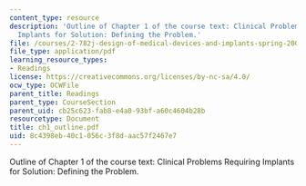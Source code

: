 ```yaml
---
content_type: resource
description: 'Outline of Chapter 1 of the course text: Clinical Problems Requiring
  Implants for Solution: Defining the Problem.'
file: /courses/2-782j-design-of-medical-devices-and-implants-spring-2006/8c4398eb40c1056c3f8daac57f2467e7_ch1_outline.pdf
file_type: application/pdf
learning_resource_types:
- Readings
license: https://creativecommons.org/licenses/by-nc-sa/4.0/
ocw_type: OCWFile
parent_title: Readings
parent_type: CourseSection
parent_uid: cb25c623-fab8-e4a0-93bf-a60c4604b28b
resourcetype: Document
title: ch1_outline.pdf
uid: 8c4398eb-40c1-056c-3f8d-aac57f2467e7
---
```

Outline of Chapter 1 of the course text: Clinical Problems Requiring Implants for Solution: Defining the Problem.